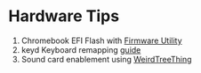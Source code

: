 
# Hardware Tips

1. Chromebook EFI Flash with [Firmware Utility](https://docs.mrchromebox.tech/docs/getting-started.html)
2. keyd Keyboard remapping [guide](https://github.com/Alekamerlin/keyaboard-remap-guide)
3. Sound card enablement using [WeirdTreeThing](https://github.com/WeirdTreeThing/chromebook-linux-audio)
